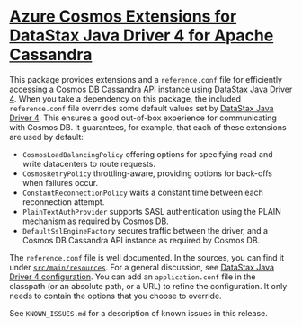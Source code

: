 # [Azure Cosmos Extensions for DataStax Java Driver 4 for Apache Cassandra][0]

This package provides extensions and a `reference.conf` file for efficiently accessing a Cosmos DB Cassandra API
instance using [DataStax Java Driver 4][1]. When you take a dependency on this package, the included `reference.conf` 
file overrides some default values set by [DataStax Java Driver 4][1]. This ensures a good out-of-box experience for 
communicating with Cosmos DB. It guarantees, for example, that each of these extensions are used by default:

- `CosmosLoadBalancingPolicy` offering options for specifying read and write datacenters to route requests.
- `CosmosRetryPolicy` throttling-aware, providing options for back-offs when failures occur.
- `ConstantReconnectionPolicy` waits a constant time between each reconnection attempt.
- `PlainTextAuthProvider` supports SASL authentication using the PLAIN mechanism as required by Cosmos DB.
- `DefaultSslEngineFactory` secures traffic between the driver, and a Cosmos DB Cassandra API instance as required by
  Cosmos DB.

The `reference.conf` file is well documented. In the sources, you can find it under [`src/main/resources`][3]. For a 
general discussion, see [DataStax Java Driver 4 configuration][2]. You can add an `application.conf` file in the 
classpath (or an absolute path, or a URL) to refine the configuration. It only needs to contain the options that you 
choose to override.

See `KNOWN_ISSUES.md` for a description of known issues in this release.

[0]: https://github.com/Azure/azure-cosmos-cassandra-extensions/blob/develop/java-driver-4/driver-4/
[1]: https://docs.datastax.com/en/developer/java-driver/latest/
[2]: https://docs.datastax.com/en/developer/java-driver/4.10/manual/core/configuration/
[3]: https://github.com/Azure/azure-cosmos-cassandra-extensions/blob/develop/java-driver-4/driver-4/src/main/resources/reference.conf
